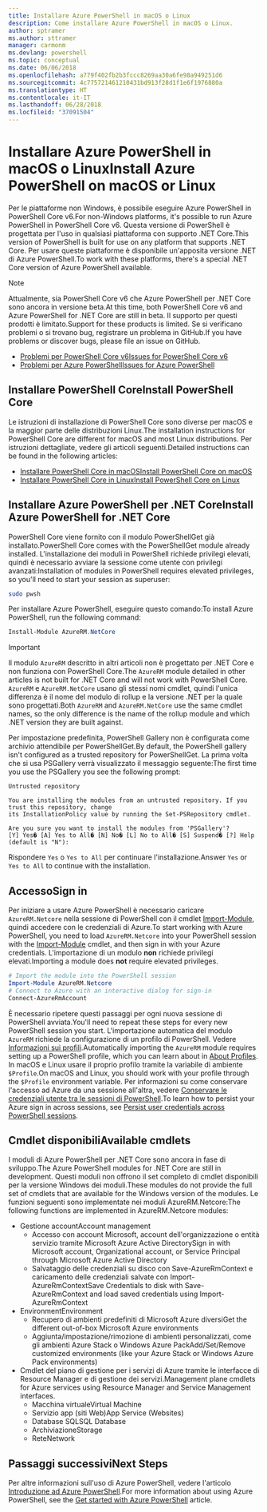 ```yaml
---
title: Installare Azure PowerShell in macOS o Linux
description: Come installare Azure PowerShell in macOS o Linux.
author: sptramer
ms.author: sttramer
manager: carmonm
ms.devlang: powershell
ms.topic: conceptual
ms.date: 06/06/2018
ms.openlocfilehash: a779f402fb2b3fccc8269aa30a6fe98a949251d6
ms.sourcegitcommit: 4c775721461210431bd913f28d1f1e6f1976880a
ms.translationtype: HT
ms.contentlocale: it-IT
ms.lasthandoff: 06/28/2018
ms.locfileid: "37091504"
---
```

# <a name="install-azure-powershell-on-macos-or-linux"></a><span data-ttu-id="59408-103">Installare Azure PowerShell in macOS o Linux</span><span class="sxs-lookup"><span data-stu-id="59408-103">Install Azure PowerShell on macOS or Linux</span></span>

<span data-ttu-id="59408-104">Per le piattaforme non Windows, è possibile eseguire Azure PowerShell in PowerShell Core v6.</span><span class="sxs-lookup"><span data-stu-id="59408-104">For non-Windows platforms, it's possible to run Azure PowerShell in PowerShell Core v6.</span></span> <span data-ttu-id="59408-105">Questa versione di PowerShell è progettata per l'uso in qualsiasi piattaforma con supporto .NET Core.</span><span class="sxs-lookup"><span data-stu-id="59408-105">This version of PowerShell is built for use on any platform that supports .NET Core.</span></span> <span data-ttu-id="59408-106">Per usare queste piattaforme è disponibile un'apposita versione .NET di Azure PowerShell.</span><span class="sxs-lookup"><span data-stu-id="59408-106">To work with these platforms, there's a special .NET Core version of Azure PowerShell available.</span></span>

> [!NOTE]
> <span data-ttu-id="59408-107">Attualmente, sia PowerShell Core v6 che Azure PowerShell per .NET Core sono ancora in versione beta.</span><span class="sxs-lookup"><span data-stu-id="59408-107">At this time, both PowerShell Core v6 and Azure PowerShell for .NET Core are still in beta.</span></span>
> <span data-ttu-id="59408-108">Il supporto per questi prodotti è limitato.</span><span class="sxs-lookup"><span data-stu-id="59408-108">Support for these products is limited.</span></span> <span data-ttu-id="59408-109">Se si verificano problemi o si trovano bug, registrare un problema in GitHub.</span><span class="sxs-lookup"><span data-stu-id="59408-109">If you have problems or discover bugs, please file an issue on GitHub.</span></span>
>
> * [<span data-ttu-id="59408-110">Problemi per PowerShell Core v6</span><span class="sxs-lookup"><span data-stu-id="59408-110">Issues for PowerShell Core v6</span></span>](https://github.com/PowerShell/PowerShell/issues)
> * [<span data-ttu-id="59408-111">Problemi per Azure PowerShell</span><span class="sxs-lookup"><span data-stu-id="59408-111">Issues for Azure PowerShell</span></span>](https://github.com/azure/azure-docs-powershell/issues)

## <a name="install-powershell-core"></a><span data-ttu-id="59408-112">Installare PowerShell Core</span><span class="sxs-lookup"><span data-stu-id="59408-112">Install PowerShell Core</span></span>

<span data-ttu-id="59408-113">Le istruzioni di installazione di PowerShell Core sono diverse per macOS e la maggior parte delle distribuzioni Linux.</span><span class="sxs-lookup"><span data-stu-id="59408-113">The installation instructions for PowerShell Core are different for macOS and most Linux distributions.</span></span>
<span data-ttu-id="59408-114">Per istruzioni dettagliate, vedere gli articoli seguenti.</span><span class="sxs-lookup"><span data-stu-id="59408-114">Detailed instructions can be found in the following articles:</span></span>

- [<span data-ttu-id="59408-115">Installare PowerShell Core in macOS</span><span class="sxs-lookup"><span data-stu-id="59408-115">Install PowerShell Core on macOS</span></span>](/powershell/scripting/setup/installing-powershell-core-on-macos)
- [<span data-ttu-id="59408-116">Installare PowerShell Core in Linux</span><span class="sxs-lookup"><span data-stu-id="59408-116">Install PowerShell Core on Linux</span></span>](/powershell/scripting/setup/installing-powershell-core-on-linux)

## <a name="install-azure-powershell-for-net-core"></a><span data-ttu-id="59408-117">Installare Azure PowerShell per .NET Core</span><span class="sxs-lookup"><span data-stu-id="59408-117">Install Azure PowerShell for .NET Core</span></span>

<span data-ttu-id="59408-118">PowerShell Core viene fornito con il modulo PowerShellGet già installato.</span><span class="sxs-lookup"><span data-stu-id="59408-118">PowerShell Core comes with the PowerShellGet module already installed.</span></span> <span data-ttu-id="59408-119">L'installazione dei moduli in PowerShell richiede privilegi elevati, quindi è necessario avviare la sessione come utente con privilegi avanzati:</span><span class="sxs-lookup"><span data-stu-id="59408-119">Installation of modules in PowerShell requires elevated privileges, so you'll need to start your session as superuser:</span></span>

```bash
sudo pwsh
```

<span data-ttu-id="59408-120">Per installare Azure PowerShell, eseguire questo comando:</span><span class="sxs-lookup"><span data-stu-id="59408-120">To install Azure PowerShell, run the following command:</span></span>

```powershell
Install-Module AzureRM.NetCore
```

> [!IMPORTANT]
> <span data-ttu-id="59408-121">Il modulo `AzureRM` descritto in altri articoli non è progettato per .NET Core e non funziona con PowerShell Core.</span><span class="sxs-lookup"><span data-stu-id="59408-121">The `AzureRM` module detailed in other articles is not built for .NET Core and will not work with PowerShell Core.</span></span> <span data-ttu-id="59408-122">`AzureRM` e `AzureRM.NetCore` usano gli stessi nomi cmdlet, quindi l'unica differenza è il nome del modulo di rollup e la versione .NET per la quale sono progettati.</span><span class="sxs-lookup"><span data-stu-id="59408-122">Both `AzureRM` and `AzureRM.NetCore` use the same cmdlet names, so the only difference is the name of the rollup module and which .NET version they are built against.</span></span>

<span data-ttu-id="59408-123">Per impostazione predefinita, PowerShell Gallery non è configurata come archivio attendibile per PowerShellGet.</span><span class="sxs-lookup"><span data-stu-id="59408-123">By default, the PowerShell gallery isn't configured as a trusted repository for PowerShellGet.</span></span> <span data-ttu-id="59408-124">La prima volta che si usa PSGallery verrà visualizzato il messaggio seguente:</span><span class="sxs-lookup"><span data-stu-id="59408-124">The first time you use the PSGallery you see the following prompt:</span></span>

```output
Untrusted repository

You are installing the modules from an untrusted repository. If you trust this repository, change
its InstallationPolicy value by running the Set-PSRepository cmdlet.

Are you sure you want to install the modules from 'PSGallery'?
[Y] Yes� [A] Yes to All� [N] No� [L] No to All� [S] Suspend� [?] Help (default is "N"):
```

<span data-ttu-id="59408-125">Rispondere `Yes` o `Yes to All` per continuare l'installazione.</span><span class="sxs-lookup"><span data-stu-id="59408-125">Answer `Yes` or `Yes to All` to continue with the installation.</span></span>

## <a name="sign-in"></a><span data-ttu-id="59408-126">Accesso</span><span class="sxs-lookup"><span data-stu-id="59408-126">Sign in</span></span>

<span data-ttu-id="59408-127">Per iniziare a usare Azure PowerShell è necessario caricare `AzureRM.Netcore` nella sessione di PowerShell con il cmdlet [Import-Module](/powershell/module/Microsoft.PowerShell.Core/Import-Module), quindi accedere con le credenziali di Azure.</span><span class="sxs-lookup"><span data-stu-id="59408-127">To start working with Azure PowerShell, you need to load `AzureRM.Netcore` into your PowerShell session with the [Import-Module](/powershell/module/Microsoft.PowerShell.Core/Import-Module) cmdlet, and then sign in with your Azure credentials.</span></span> <span data-ttu-id="59408-128">L'importazione di un modulo __non__ richiede privilegi elevati.</span><span class="sxs-lookup"><span data-stu-id="59408-128">Importing a module does __not__ require elevated privileges.</span></span>

```powershell
# Import the module into the PowerShell session
Import-Module AzureRM.Netcore
# Connect to Azure with an interactive dialog for sign-in
Connect-AzureRmAccount
```

<span data-ttu-id="59408-129">È necessario ripetere questi passaggi per ogni nuova sessione di PowerShell avviata.</span><span class="sxs-lookup"><span data-stu-id="59408-129">You'll need to repeat these steps for every new PowerShell session you start.</span></span> <span data-ttu-id="59408-130">L'importazione automatica del modulo `AzureRM` richiede la configurazione di un profilo di PowerShell. Vedere [Informazioni sui profili](/powershell/module/microsoft.powershell.core/about/about_profiles).</span><span class="sxs-lookup"><span data-stu-id="59408-130">Automatically importing the `AzureRM` module requires setting up a PowerShell profile, which you can learn about in [About Profiles](/powershell/module/microsoft.powershell.core/about/about_profiles).</span></span>
<span data-ttu-id="59408-131">In macOS e Linux usare il proprio profilo tramite la variabile di ambiente `$Profile`.</span><span class="sxs-lookup"><span data-stu-id="59408-131">On macOS and Linux, you should work with your profile through the `$Profile` environment variable.</span></span> <span data-ttu-id="59408-132">Per informazioni su come conservare l'accesso ad Azure da una sessione all'altra, vedere [Conservare le credenziali utente tra le sessioni di PowerShell](context-persistence.md).</span><span class="sxs-lookup"><span data-stu-id="59408-132">To learn how to persist your Azure sign in across sessions, see [Persist user credentials across PowerShell sessions](context-persistence.md).</span></span>

## <a name="available-cmdlets"></a><span data-ttu-id="59408-133">Cmdlet disponibili</span><span class="sxs-lookup"><span data-stu-id="59408-133">Available cmdlets</span></span>

<span data-ttu-id="59408-134">I moduli di Azure PowerShell per .NET Core sono ancora in fase di sviluppo.</span><span class="sxs-lookup"><span data-stu-id="59408-134">The Azure PowerShell modules for .NET Core are still in development.</span></span> <span data-ttu-id="59408-135">Questi moduli non offrono il set completo di cmdlet disponibili per la versione Windows dei moduli.</span><span class="sxs-lookup"><span data-stu-id="59408-135">These modules do not provide the full set of cmdlets that are available for the Windows version of the modules.</span></span> <span data-ttu-id="59408-136">Le funzioni seguenti sono implementate nei moduli AzureRM.Netcore:</span><span class="sxs-lookup"><span data-stu-id="59408-136">The following functions are implemented in AzureRM.Netcore modules:</span></span>

* <span data-ttu-id="59408-137">Gestione account</span><span class="sxs-lookup"><span data-stu-id="59408-137">Account management</span></span>
  - <span data-ttu-id="59408-138">Accesso con account Microsoft, account dell'organizzazione o entità servizio tramite Microsoft Azure Active Directory</span><span class="sxs-lookup"><span data-stu-id="59408-138">Sign in with Microsoft account, Organizational account, or Service Principal through Microsoft Azure Active Directory</span></span>
  - <span data-ttu-id="59408-139">Salvataggio delle credenziali su disco con Save-AzureRmContext e caricamento delle credenziali salvate con Import-AzureRmContext</span><span class="sxs-lookup"><span data-stu-id="59408-139">Save Credentials to disk with Save-AzureRmContext and load saved credentials using Import-AzureRmContext</span></span>
* <span data-ttu-id="59408-140">Environment</span><span class="sxs-lookup"><span data-stu-id="59408-140">Environment</span></span>
  - <span data-ttu-id="59408-141">Recupero di ambienti predefiniti di Microsoft Azure diversi</span><span class="sxs-lookup"><span data-stu-id="59408-141">Get the different out-of-box Microsoft Azure environments</span></span>
  - <span data-ttu-id="59408-142">Aggiunta/impostazione/rimozione di ambienti personalizzati, come gli ambienti Azure Stack o Windows Azure Pack</span><span class="sxs-lookup"><span data-stu-id="59408-142">Add/Set/Remove customized environments (like your Azure Stack or Windows Azure Pack environments)</span></span>
* <span data-ttu-id="59408-143">Cmdlet del piano di gestione per i servizi di Azure tramite le interfacce di Resource Manager e di gestione dei servizi.</span><span class="sxs-lookup"><span data-stu-id="59408-143">Management plane cmdlets for Azure services using Resource Manager and Service Management interfaces.</span></span>
  - <span data-ttu-id="59408-144">Macchina virtuale</span><span class="sxs-lookup"><span data-stu-id="59408-144">Virtual Machine</span></span>
  - <span data-ttu-id="59408-145">Servizio app (siti Web)</span><span class="sxs-lookup"><span data-stu-id="59408-145">App Service (Websites)</span></span>
  - <span data-ttu-id="59408-146">Database SQL</span><span class="sxs-lookup"><span data-stu-id="59408-146">SQL Database</span></span>
  - <span data-ttu-id="59408-147">Archiviazione</span><span class="sxs-lookup"><span data-stu-id="59408-147">Storage</span></span>
  - <span data-ttu-id="59408-148">Rete</span><span class="sxs-lookup"><span data-stu-id="59408-148">Network</span></span>

## <a name="next-steps"></a><span data-ttu-id="59408-149">Passaggi successivi</span><span class="sxs-lookup"><span data-stu-id="59408-149">Next Steps</span></span>

<span data-ttu-id="59408-150">Per altre informazioni sull'uso di Azure PowerShell, vedere l'articolo [Introduzione ad Azure PowerShell](get-started-azureps.md).</span><span class="sxs-lookup"><span data-stu-id="59408-150">For more information about using Azure PowerShell, see the [Get started with Azure PowerShell](get-started-azureps.md) article.</span></span>
